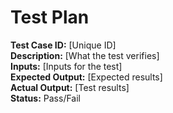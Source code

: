 # Test Plan

**Test Case ID:** [Unique ID]  
**Description:** [What the test verifies]  
**Inputs:** [Inputs for the test]  
**Expected Output:** [Expected results]  
**Actual Output:** [Test results]  
**Status:** Pass/Fail
